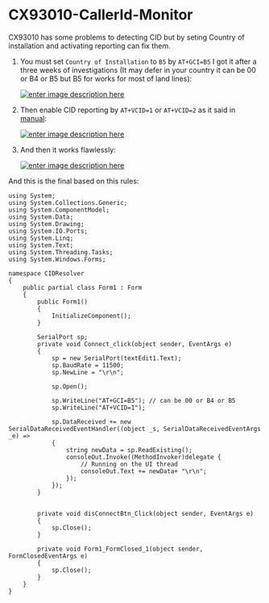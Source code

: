 # CX93010-CallerId-Monitor

CX93010 has some problems to detecting CID but by seting Country of installation and activating reporting can fix them.

1. You must set `Country of Installation` to `B5` by `AT+GCI=B5` I got it after a three weeks of investigations (It may defer in your country it can be 00 or B4 or B5 but B5 for works for most of land lines): 

    [![enter image description here][1]][1]



2. Then enable CID reporting by `AT+VCID=1` or `AT+VCID=2` as it said in [manual][2]:

    [![enter image description here][3]][3]




3. And then it works flawlessly:

    [![enter image description here][4]][4]


And this is the final based on this rules:

    using System;
    using System.Collections.Generic;
    using System.ComponentModel;
    using System.Data;
    using System.Drawing;
    using System.IO.Ports;
    using System.Linq;
    using System.Text;
    using System.Threading.Tasks;
    using System.Windows.Forms;
    
    namespace CIDResolver
    {
        public partial class Form1 : Form
        {
            public Form1()
            {
                InitializeComponent();
            }
    
            SerialPort sp;
            private void Connect_click(object sender, EventArgs e)
            {
                sp = new SerialPort(textEdit1.Text);
                sp.BaudRate = 11500;
                sp.NewLine = "\r\n";
    
                sp.Open();

                sp.WriteLine("AT+GCI=B5"); // can be 00 or B4 or B5
                sp.WriteLine("AT+VCID=1");
    
                sp.DataReceived += new SerialDataReceivedEventHandler((object _s, SerialDataReceivedEventArgs _e) =>
                {
                    string newData = sp.ReadExisting();
                    consoleOut.Invoke((MethodInvoker)delegate {
                        // Running on the UI thread
                        consoleOut.Text += newData+ "\r\n";
                    });
                });
            }
    
    
            private void disConnectBtn_Click(object sender, EventArgs e)
            {
                sp.Close();
            }
    
            private void Form1_FormClosed_1(object sender, FormClosedEventArgs e)
            {
                sp.Close();
            }
        }
    }


  [1]: https://i.stack.imgur.com/BCWHl.png
  [2]: https://data2.manualslib.com/pdf5/115/11410/1140976-conexant/cx93010.pdf?80a0b6308045e408c52fac12cf9f7514&take=binary
  [3]: https://i.stack.imgur.com/qJ39p.png
  [4]: https://i.stack.imgur.com/2RRKt.png

